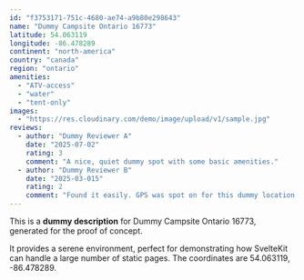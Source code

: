 ```yaml
---
id: "f3753171-751c-4680-ae74-a9b80e298643"
name: "Dummy Campsite Ontario 16773"
latitude: 54.063119
longitude: -86.478289
continent: "north-america"
country: "canada"
region: "ontario"
amenities:
  - "ATV-access"
  - "water"
  - "tent-only"
images:
  - "https://res.cloudinary.com/demo/image/upload/v1/sample.jpg"
reviews:
  - author: "Dummy Reviewer A"
    date: "2025-07-02"
    rating: 3
    comment: "A nice, quiet dummy spot with some basic amenities."
  - author: "Dummy Reviewer B"
    date: "2025-03-015"
    rating: 2
    comment: "Found it easily. GPS was spot on for this dummy location."
---
```


This is a **dummy description** for Dummy Campsite Ontario 16773, generated for the proof of concept.

It provides a serene environment, perfect for demonstrating how SvelteKit can handle a large number of static pages. The coordinates are 54.063119, -86.478289.
